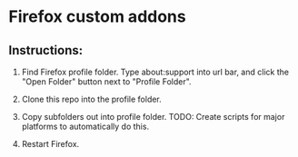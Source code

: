 # Firefox custom addons

## Instructions:

1. Find Firefox profile folder. Type about:support into url bar, and click the "Open Folder" button next to "Profile Folder".

2. Clone this repo into the profile folder.

3. Copy subfolders out into profile folder. TODO: Create scripts for major platforms to automatically do this.

4. Restart Firefox.